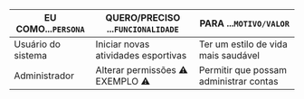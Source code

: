 | EU COMO...`PERSONA` | QUERO/PRECISO ...`FUNCIONALIDADE`        | PARA ...`MOTIVO/VALOR`               |
| --------------------- | ------------------------------------------ | -------------------------------------- |
| Usuário do sistema   | Iniciar novas atividades esportivas      | Ter um estilo de vida mais saudável   |
| Administrador         | Alterar permissões ⚠️ EXEMPLO ⚠️      | Permitir que possam administrar contas |

